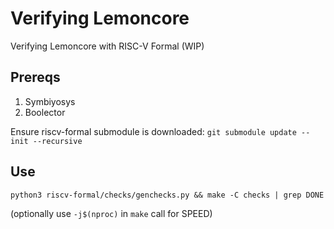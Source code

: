 # Verifying Lemoncore

Verifying Lemoncore with RISC-V Formal (WIP)

## Prereqs
1) Symbiyosys
2) Boolector

Ensure riscv-formal submodule is downloaded: `git submodule update --init --recursive`

## Use
`python3 riscv-formal/checks/genchecks.py && make -C checks | grep DONE`

(optionally use `-j$(nproc)` in `make` call for SPEED)
